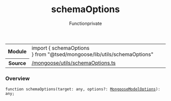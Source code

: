 
<header class="symbol-info-header"><h1 id="schemaoptions">schemaOptions</h1><label class="symbol-info-type-label function">Function</label><label class="api-type-label private" title="private">private</label></header>
<!-- summary -->
<section class="symbol-info"><table class="is-full-width"><tbody><tr><th>Module</th><td><div class="lang-typescript"><span class="token keyword">import</span> { schemaOptions }&nbsp;<span class="token keyword">from</span>&nbsp;<span class="token string">"@tsed/mongoose/lib/utils/schemaOptions"</span></div></td></tr><tr><th>Source</th><td><a href="https://github.com/Romakita/ts-express-decorators/blob/v4.6.0/src//mongoose/utils/schemaOptions.ts#L0-L0">/mongoose/utils/schemaOptions.ts</a></td></tr></tbody></table></section>
<!-- overview -->


### Overview


<pre><code class="typescript-lang ">function <span class="token function">schemaOptions</span><span class="token punctuation">(</span>target<span class="token punctuation">:</span> <span class="token keyword">any</span><span class="token punctuation">,</span> options?<span class="token punctuation">:</span> <a href="#api/mongoose/mongoosemodeloptions"><span class="token">MongooseModelOptions</span></a><span class="token punctuation">)</span><span class="token punctuation">:</span> <span class="token keyword">any</span><span class="token punctuation">;</span></code></pre>


<!-- Parameters -->

<!-- Description -->

<!-- Members -->

